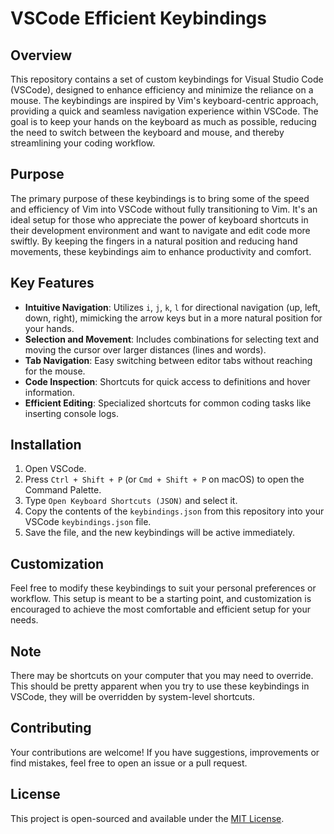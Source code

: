 # VSCode Efficient Keybindings

## Overview

This repository contains a set of custom keybindings for Visual Studio Code (VSCode), designed to enhance efficiency and minimize the reliance on a mouse. The keybindings are inspired by Vim's keyboard-centric approach, providing a quick and seamless navigation experience within VSCode. The goal is to keep your hands on the keyboard as much as possible, reducing the need to switch between the keyboard and mouse, and thereby streamlining your coding workflow.

## Purpose

The primary purpose of these keybindings is to bring some of the speed and efficiency of Vim into VSCode without fully transitioning to Vim. It's an ideal setup for those who appreciate the power of keyboard shortcuts in their development environment and want to navigate and edit code more swiftly. By keeping the fingers in a natural position and reducing hand movements, these keybindings aim to enhance productivity and comfort.

## Key Features

- **Intuitive Navigation**: Utilizes `i`, `j`, `k`, `l` for directional navigation (up, left, down, right), mimicking the arrow keys but in a more natural position for your hands.
- **Selection and Movement**: Includes combinations for selecting text and moving the cursor over larger distances (lines and words).
- **Tab Navigation**: Easy switching between editor tabs without reaching for the mouse.
- **Code Inspection**: Shortcuts for quick access to definitions and hover information.
- **Efficient Editing**: Specialized shortcuts for common coding tasks like inserting console logs.

## Installation

1. Open VSCode.
2. Press `Ctrl + Shift + P` (or `Cmd + Shift + P` on macOS) to open the Command Palette.
3. Type `Open Keyboard Shortcuts (JSON)` and select it.
4. Copy the contents of the `keybindings.json` from this repository into your VSCode `keybindings.json` file.
5. Save the file, and the new keybindings will be active immediately.

## Customization

Feel free to modify these keybindings to suit your personal preferences or workflow. This setup is meant to be a starting point, and customization is encouraged to achieve the most comfortable and efficient setup for your needs.

## Note

There may be shortcuts on your computer that you may need to override. This should be pretty apparent when you try to use these keybindings in VSCode, they will be overridden by system-level shortcuts.

## Contributing

Your contributions are welcome! If you have suggestions, improvements or find mistakes, feel free to open an issue or a pull request.

## License

This project is open-sourced and available under the [MIT License](LICENSE).
